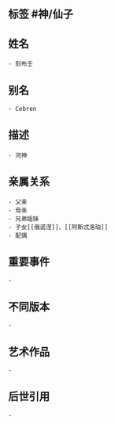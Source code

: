 ## 标签  #神/仙子
## 姓名
	- 刻布壬
## 别名
	- Cebren
## 描述
	- 河神
## 亲属关系
	- 父亲
	- 母亲
	- 兄弟姐妹
	- 子女[[俄诺涅]]、[[阿斯忒洛珀]]
	- 配偶
## 重要事件
	-
## 不同版本
	-
## 艺术作品
	-
## 后世引用
	-
